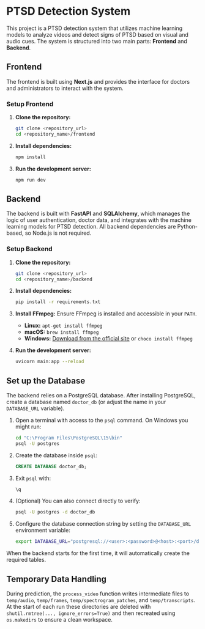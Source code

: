 # PTSD Detection System

This project is a PTSD detection system that utilizes machine learning models to analyze videos and detect signs of PTSD based on visual and audio cues. The system is structured into two main parts: **Frontend** and **Backend**.

## Frontend

The frontend is built using **Next.js** and provides the interface for doctors and administrators to interact with the system. 

### Setup Frontend

1. **Clone the repository:**
   ```bash
   git clone <repository_url>
   cd <repository_name>/frontend
   ```

2. **Install dependencies:**
   ```bash
   npm install
   ```

3. **Run the development server:**
   ```bash
   npm run dev
   ```

## Backend

The backend is built with **FastAPI** and **SQLAlchemy**, which manages the logic of user authentication, doctor data, and integrates with the machine learning models for PTSD detection. All backend dependencies are Python-based, so Node.js is not required.

### Setup Backend

1. **Clone the repository:**
   ```bash
   git clone <repository_url>
   cd <repository_name>/backend
   ```

2. **Install dependencies:**
   ```bash
   pip install -r requirements.txt
   ```

3. **Install FFmpeg:** Ensure FFmpeg is installed and accessible in your `PATH`.
   - **Linux:** `apt-get install ffmpeg`
   - **macOS:** `brew install ffmpeg`
   - **Windows:** [Download from the official site](https://ffmpeg.org/download.html) or `choco install ffmpeg`

4. **Run the development server:**
   ```bash
   uvicorn main:app --reload
   ```

## Set up the Database

The backend relies on a PostgreSQL database. After installing PostgreSQL, create a database named `doctor_db` (or adjust the name in your `DATABASE_URL` variable).

1. Open a terminal with access to the `psql` command. On Windows you might run:
   ```bash
   cd "C:\Program Files\PostgreSQL\15\bin"
   psql -U postgres
   ```

2. Create the database inside `psql`:
   ```sql
   CREATE DATABASE doctor_db;
   ```

3. Exit `psql` with:
   ```bash
   \q
   ```

4. (Optional) You can also connect directly to verify:
   ```bash
   psql -U postgres -d doctor_db
   ```

5. Configure the database connection string by setting the
   `DATABASE_URL` environment variable:
   ```bash
   export DATABASE_URL="postgresql://<user>:<password>@<host>:<port>/doctor_db"
   ```

When the backend starts for the first time, it will automatically create the required tables.

## Temporary Data Handling

During prediction, the `process_video` function writes intermediate files to
`temp/audio`, `temp/frames`, `temp/spectrogram_patches`, and `temp/transcripts`.
At the start of each run these directories are deleted with
`shutil.rmtree(..., ignore_errors=True)` and then recreated using
`os.makedirs` to ensure a clean workspace.
